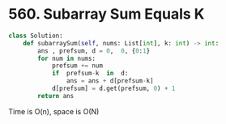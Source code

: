 # 560. Subarray Sum Equals K


```python
class Solution:
    def subarraySum(self, nums: List[int], k: int) -> int:
        ans , prefsum, d = 0,  0, {0:1}
        for num in nums:
            prefsum += num
            if  prefsum-k  in  d:
                ans = ans + d[prefsum-k]
            d[prefsum] = d.get(prefsum, 0) + 1
        return ans

```
Time is O(n), space is O(N)